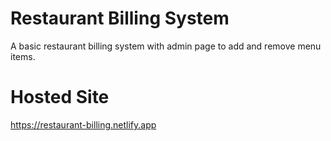 # Restaurant Billing System
A basic restaurant billing system with admin page to add and remove menu items.

# Hosted Site
https://restaurant-billing.netlify.app
